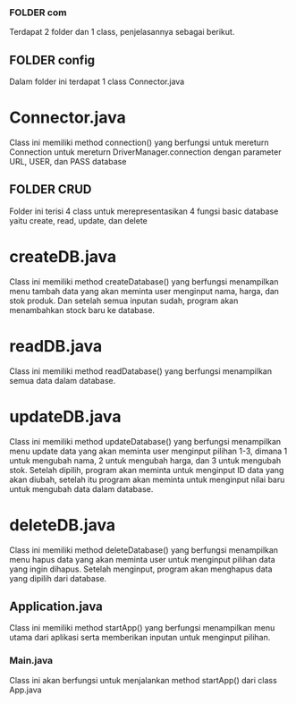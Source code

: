 ### FOLDER com
Terdapat 2 folder dan 1 class, penjelasannya sebagai berikut.

## FOLDER config
Dalam folder ini terdapat 1 class Connector.java

# Connector.java
Class ini memiliki method connection() yang berfungsi untuk mereturn Connection untuk mereturn DriverManager.connection dengan parameter URL, USER, dan PASS database

## FOLDER CRUD
Folder ini terisi 4 class untuk merepresentasikan 4 fungsi basic database yaitu create, read, update, dan delete

# createDB.java
Class ini memiliki method createDatabase() yang berfungsi menampilkan menu tambah data yang akan meminta user menginput nama, harga, dan stok produk. Dan setelah semua inputan sudah, program akan menambahkan stock baru ke database.

# readDB.java
Class ini memiliki method readDatabase() yang berfungsi menampilkan semua data dalam database.

# updateDB.java
Class ini memiliki method updateDatabase() yang berfungsi menampilkan menu update data yang akan meminta user menginput pilihan 1-3, dimana 1 untuk mengubah nama, 2 untuk mengubah harga, dan 3 untuk mengubah stok. Setelah dipilih, program akan meminta untuk menginput ID data yang akan diubah, setelah itu program akan meminta untuk menginput nilai baru untuk mengubah data dalam database.

# deleteDB.java
Class ini memiliki method deleteDatabase() yang berfungsi menampilkan menu hapus data yang akan meminta user untuk menginput pilihan data yang ingin dihapus. Setelah menginput, program akan menghapus data yang dipilih dari database.

## Application.java
Class ini memiliki method startApp() yang berfungsi menampilkan menu utama dari aplikasi serta memberikan inputan untuk menginput pilihan.

### Main.java
Class ini akan berfungsi untuk menjalankan method startApp() dari class App.java